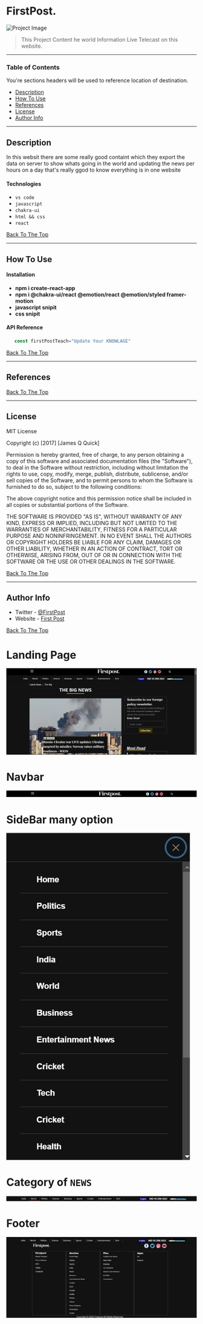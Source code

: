 # FirstPost.

![Project Image](https://encrypted-tbn0.gstatic.com/images?q=tbn:ANd9GcQ59EglASoR6moP2Ss8GllSc7k6BsxC-KWEMHajWQBBLQ&s)

> This Project Content he world Information Live Telecast on this website.

---

### Table of Contents
You're sections headers will be used to reference location of destination.

- [Description](#description)
- [How To Use](#how-to-use)
- [References](#references)
- [License](#license)
- [Author Info](#author-info)

---

## Description

In this websit there are some really good containt which they export the data on server to show whats going in the world and updating the news per hours on a day that's really ggod to know everything is in one website 

#### Technologies

- `vs code`
- `javascript`
- `chakra-ui`
- `html && css`
- `react`

[Back To The Top](#read-me-template)

---

## How To Use

#### Installation
- **npm i create-react-app**
- **npm i @chakra-ui/react @emotion/react @emotion/styled framer-motion**
- **javascript snipit**
- **css snipit**


#### API Reference

```javascript
   const firstPostTeach="Update Your KNOWLAGE"
```
[Back To The Top](#read-me-template)

---

## References
[Back To The Top](#read-me-template)

---

## License

MIT License

Copyright (c) [2017] [James Q Quick]

Permission is hereby granted, free of charge, to any person obtaining a copy
of this software and associated documentation files (the "Software"), to deal
in the Software without restriction, including without limitation the rights
to use, copy, modify, merge, publish, distribute, sublicense, and/or sell
copies of the Software, and to permit persons to whom the Software is
furnished to do so, subject to the following conditions:

The above copyright notice and this permission notice shall be included in all
copies or substantial portions of the Software.

THE SOFTWARE IS PROVIDED "AS IS", WITHOUT WARRANTY OF ANY KIND, EXPRESS OR
IMPLIED, INCLUDING BUT NOT LIMITED TO THE WARRANTIES OF MERCHANTABILITY,
FITNESS FOR A PARTICULAR PURPOSE AND NONINFRINGEMENT. IN NO EVENT SHALL THE
AUTHORS OR COPYRIGHT HOLDERS BE LIABLE FOR ANY CLAIM, DAMAGES OR OTHER
LIABILITY, WHETHER IN AN ACTION OF CONTRACT, TORT OR OTHERWISE, ARISING FROM,
OUT OF OR IN CONNECTION WITH THE SOFTWARE OR THE USE OR OTHER DEALINGS IN THE
SOFTWARE.

[Back To The Top](#read-me-template)

---

## Author Info

- Twitter - [@FirstPost](https://twitter.com/firstpost)
- Website - [First Post](https://www.firstpost.com/)

[Back To The Top](#read-me-template)


# Landing Page

![](https://github.com/mehfoozkhangithub/First-Post/blob/main/img/Screenshot_20221101_120853.png?raw=true)

# Navbar 

![](https://github.com/mehfoozkhangithub/First-Post/blob/main/img/Screenshot_20221101_121040.png?raw=true)

# SideBar many option 

![](https://github.com/mehfoozkhangithub/First-Post/blob/main/img/Screenshot_20221101_120943.png?raw=true)

# Category of  `NEWS`

![](https://github.com/mehfoozkhangithub/First-Post/blob/main/img/Screenshot_20221101_121012.png?raw=true)


# Footer

![](https://github.com/mehfoozkhangithub/First-Post/blob/main/img/Screenshot_20221101_120925.png?raw=true)
